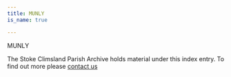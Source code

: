 ```yaml
---
title: MUNLY
is_name: true

---
```


MUNLY


The Stoke Climsland Parish Archive holds material under this index entry. To find out more please [contact us](/contact/)
